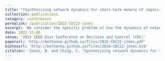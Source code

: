```yaml
---
title: "[Synthesizing network dynamics for short-term memory of impulsive inputs](https://doi.org/10.1109/CDC51059.2022.9993238)"
collection: publications
category: conferences
permalink: /publication/2022-CDC22-jones
excerpt: 'We consider the specific problem of how the dynamics of networks can enact a representation of input stimuli that is retained over time, i.e., a form of short-term memory. We utilize modeling and control-theoretic methods to approach these questions, treating the state trajectory of a dynamical system as an abstract memory trace of prior inputs.'
date: 2022-12-06
venue: '2022 IEEE 61st Conference on Decision and Control (CDC)'
paperurl: 'http://bethanna.github.io/files/2022-CDC22-jones.pdf'
bibtexurl: 'http://bethanna.github.io/files/2024-CDC22-jones.bib'
citation: 'Jones, B. and Ching, S. ‘Synthesizing network dynamics for short-term memory of impulsive inputs’, in 2022 IEEE 61st Conference on Decision and Control (CDC), Cancun, Mexico, 2022. doi:10.1109/CDC51059.2022.9993238'
---
```


